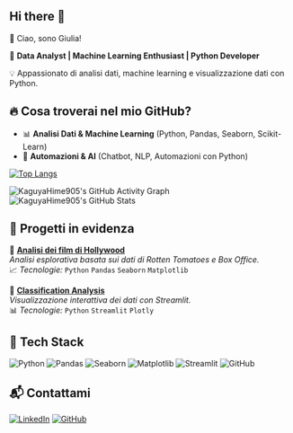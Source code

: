 ## Hi there 👋

👋 Ciao, sono Giulia!

🎯 **Data Analyst | Machine Learning Enthusiast | Python Developer**

💡 Appassionato di analisi dati, machine learning e visualizzazione dati con Python.


## 🔥 **Cosa troverai nel mio GitHub?**
- 📊 **Analisi Dati & Machine Learning** (Python, Pandas, Seaborn, Scikit-Learn)
- 🚀 **Automazioni & AI** (Chatbot, NLP, Automazioni con Python)


[![Top Langs](https://github-readme-stats.vercel.app/api/top-langs/?username=KaguyaHime905&layout=compact&theme=tokyonight)](https://github.com/KaguyaHime905)



![KaguyaHime905's GitHub Activity Graph](https://github-readme-streak-stats.herokuapp.com/?user=KaguyaHime905&theme=tokyonight)
![KaguyaHime905's GitHub Stats](https://github-readme-stats.vercel.app/api?username=KaguyaHime905&show_icons=true&theme=tokyonight)





## 📂 **Progetti in evidenza**
🔹 **[Analisi dei film di Hollywood](https://github.com/KaguyaHime905/jupyterproject)**  
_Analisi esplorativa basata sui dati di Rotten Tomatoes e Box Office._  
📈 *Tecnologie:* `Python` `Pandas` `Seaborn` `Matplotlib`  

🔹 **[Classification Analysis](https://github.com/KaguyaHime905/ProgettoClassificationAnalysis)**  
_Visualizzazione interattiva dei dati con Streamlit._  
📊 *Tecnologie:* `Python` `Streamlit` `Plotly`






## 🚀 **Tech Stack**
![Python](https://img.shields.io/badge/Python-3776AB?style=for-the-badge&logo=python&logoColor=white)
![Pandas](https://img.shields.io/badge/Pandas-150458?style=for-the-badge&logo=pandas&logoColor=white)
![Seaborn](https://img.shields.io/badge/Seaborn-008080?style=for-the-badge)
![Matplotlib](https://img.shields.io/badge/Matplotlib-FF5733?style=for-the-badge)
![Streamlit](https://img.shields.io/badge/Streamlit-FF4B4B?style=for-the-badge)
![GitHub](https://img.shields.io/badge/GitHub-181717?style=for-the-badge&logo=github&logoColor=white)


## 📬 **Contattami**
[![LinkedIn](https://img.shields.io/badge/LinkedIn-giulia--g-blue?style=social&logo=linkedin)](https://www.linkedin.com/in/giulia-g-71b19613b/) 
[![GitHub](https://img.shields.io/badge/GitHub-181717?style=for-the-badge&logo=github&logoColor=white)](https://github.com/KaguyaHime905)  
